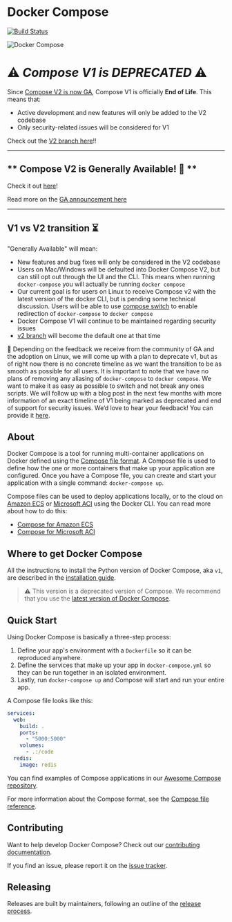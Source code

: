 Docker Compose
==============
[![Build Status](https://ci-next.docker.com/public/buildStatus/icon?job=compose/master)](https://ci-next.docker.com/public/job/compose/job/master/)

![Docker Compose](logo.png?raw=true "Docker Compose Logo")

# :warning: *Compose V1 is DEPRECATED* :warning:
Since [Compose V2 is now GA](https://www.docker.com/blog/announcing-compose-v2-general-availability/), Compose V1 is officially **End of Life**. This means that:
- Active development and new features will only be added to the V2 codebase
- Only security-related issues will be considered for V1

Check out the [V2 branch here](https://github.com/docker/compose/tree/v2/)!!

---------------------------------------------

** Compose V2 is **Generally Available**! :star_struck: **
---------------------------------------------

Check it out [here](https://github.com/docker/compose/tree/v2/)!

Read more on the [GA announcement here](https://www.docker.com/blog/announcing-compose-v2-general-availability/)


---------------------------------------------

V1 vs V2 transition :hourglass_flowing_sand:
--------------------------------------------

"Generally Available" will mean:
- New features and bug fixes will only be considered in the V2 codebase 
- Users on Mac/Windows will be defaulted into Docker Compose V2, but can still opt out through the UI and the CLI. This means when running `docker-compose` you will actually be running `docker compose`
- Our current goal is for users on Linux to receive Compose v2 with the latest version of the docker CLI, but is pending some technical discussion. Users will be able to use [compose switch](https://github.com/docker/compose-switch) to enable redirection of `docker-compose` to `docker compose`
- Docker Compose V1 will continue to be maintained regarding security issues
- [v2 branch](https://github.com/docker/compose/tree/v2) will become the default one at that time

:lock_with_ink_pen: Depending on the feedback we receive from the community of GA and the adoption on Linux, we will come up with a plan to deprecate v1, but as of right now there is no concrete timeline as we want the transition to be as smooth as possible for all users. It is important to note that we have no plans of removing any aliasing of `docker-compose` to `docker compose`. We want to make it as easy as possible to switch and not break any ones scripts. We will follow up with a blog post in the next few months with more information of an exact timeline of V1 being marked as deprecated and end of support for security issues. We’d love to hear your feedback! You can provide it [here](https://github.com/docker/roadmap/issues/257).

About
-----

Docker Compose is a tool for running multi-container applications on Docker
defined using the [Compose file format](https://compose-spec.io).
A Compose file is used to define how the one or more containers that make up
your application are configured.
Once you have a Compose file, you can create and start your application with a
single command: `docker-compose up`.

Compose files can be used to deploy applications locally, or to the cloud on
[Amazon ECS](https://aws.amazon.com/ecs) or
[Microsoft ACI](https://azure.microsoft.com/services/container-instances/) using
the Docker CLI. You can read more about how to do this:
- [Compose for Amazon ECS](https://docs.docker.com/engine/context/ecs-integration/)
- [Compose for Microsoft ACI](https://docs.docker.com/engine/context/aci-integration/)

Where to get Docker Compose
----------------------------

All the instructions to install the Python version of Docker Compose, aka `v1`, 
are described in the [installation guide](./INSTALL.md). 

> ⚠️ This version is a deprecated version of Compose. We recommend that you use the [latest version of Docker Compose](https://docs.docker.com/compose/install/).

Quick Start
-----------

Using Docker Compose is basically a three-step process:
1. Define your app's environment with a `Dockerfile` so it can be
   reproduced anywhere.
2. Define the services that make up your app in `docker-compose.yml` so
   they can be run together in an isolated environment.
3. Lastly, run `docker-compose up` and Compose will start and run your entire
   app.

A Compose file looks like this:

```yaml
services:
  web:
    build: .
    ports:
      - "5000:5000"
    volumes:
      - .:/code
  redis:
    image: redis
```

You can find examples of Compose applications in our
[Awesome Compose repository](https://github.com/docker/awesome-compose).

For more information about the Compose format, see the
[Compose file reference](https://docs.docker.com/compose/compose-file/).

Contributing
------------

Want to help develop Docker Compose? Check out our
[contributing documentation](https://github.com/docker/compose/blob/master/CONTRIBUTING.md).

If you find an issue, please report it on the
[issue tracker](https://github.com/docker/compose/issues/new/choose).

Releasing
---------

Releases are built by maintainers, following an outline of the [release process](https://github.com/docker/compose/blob/master/project/RELEASE-PROCESS.md).
